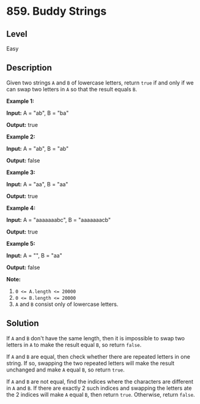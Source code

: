 # 859. Buddy Strings
## Level
Easy

## Description
Given two strings `A` and `B` of lowercase letters, return `true` if and only if we can swap two letters in `A` so that the result equals `B`.

**Example 1:**

**Input:** A = "ab", B = "ba"

**Output:** true

**Example 2:**

**Input:** A = "ab", B = "ab"

**Output:** false

**Example 3:**

**Input:** A = "aa", B = "aa"

**Output:** true

**Example 4:**

**Input:** A = "aaaaaaabc", B = "aaaaaaacb"

**Output:** true

**Example 5:**

**Input:** A = "", B = "aa"

**Output:** false

**Note:**

1. `0 <= A.length <= 20000`
2. `0 <= B.length <= 20000`
3. `A` and `B` consist only of lowercase letters.

## Solution
If `A` and `B` don't have the same length, then it is impossible to swap two letters in `A` to make the result equal `B`, so return `false`.

If `A` and `B` are equal, then check whether there are repeated letters in one string. If so, swapping the two repeated letters will make the result unchanged and make `A` equal `B`, so return `true`.

If `A` and `B` are not equal, find the indices where the characters are different in `A` and `B`. If there are exactly 2 such indices and swapping the letters ate the 2 indices will make `A` equal `B`, then return `true`. Otherwise, return `false`.

